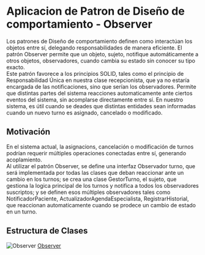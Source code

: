 # Aplicacion de Patron de Diseño de comportamiento - Observer
Los patrones de Diseño de comportamiento definen como interactúan los objetos entre sí, delegando responsabilidades de manera eficiente. El patrón Observer permite que un objeto, sujeto, notifique automáticamente a otros objetos, observadores, cuando cambia su estado sin conocer su tipo exacto.   
Este patrón favorece a los principios SOLID, tales como el principio de Responsabilidad Única en nuestra clase recepcionista, que ya no estaría encargada de las notificaciones, sino que serían los observadores.
Permite que distintas partes del sistema reacciones automaticamente ante ciertos eventos del sistema, sin acomplarse directamente entre sí. En nuestro sistema, es útil cuando se deades que distintas entidades sean informadas cuando un nuevo turno es asignado, cancelado o modificado. 
## Motivación
En el sistema actual, la asignacions, cancelación o modificación de turnos podrían requerir múltiples operaciones conectadas entre sí, generando acoplamiento.   
Al utilizar el patrón Observer, se define una interfaz Observador turno, que será implementada por todas las clases que deban reaccionar ante un cambio en los turnos; se crea una clase GestorTurno, el sujeto, que gestiona la logica principal de los turnos y notifica a todos los observadores suscriptos; y se definen esos múltiples observadores tales como NotificadorPaciente, ActualizadorAgendaEspecialista, RegistrarHistorial, que reaccionan automaticamente cuando se prodece un cambio de estado en un turno. 

## Estructura de Clases
![Observer](https://github.com/user-attachments/assets/69c2e971-d4a4-4763-99be-a2255494531e)
[Observer](https://drive.google.com/file/d/1JCk7v4Pz8-CTb0GYXVk9tWfcWl1RMeFx/view?usp=sharing)
